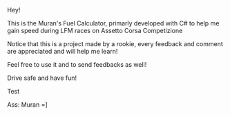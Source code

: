 Hey!

This is the Muran's Fuel Calculator, primarly developed with C# to help me gain speed during LFM races on Assetto Corsa Competizione

Notice that this is a project made by a rookie, every feedback and comment are appreciated and will help me learn! 

Feel free to use it and to send feedbacks as well! 

Drive safe and have fun! 

Test

Ass: Muran =]
